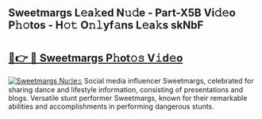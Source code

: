 ## Sweetmargs L𝚎a𝚔ed N𝚞𝚍e - Part-X5B Vi𝚍𝚎o P𝚑𝚘tos - H𝚘𝚝 O𝚗𝚕yf𝚊ns L𝚎a𝚔s skNbF

# <h2><a href="http://kf5f9z.oniu.top/?m=Sweetmargs">🔗👉 🔴 Sweetmargs P𝚑ot𝚘𝚜 V𝚒d𝚎o</a></h2>

[![Sweetmargs Nu𝚍e𝚜](https://i.imgur.com/0qMVB7G.gif)](http://kf5f9z.oniu.top/?m=Sweetmargs)
Social media influencer Sweetmargs, celebrated for sharing dance and lifestyle information, consisting of presentations and blogs. Versatile stunt performer Sweetmargs, known for their remarkable abilities and accomplishments in performing dangerous stunts.  
